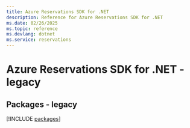```yaml
---
title: Azure Reservations SDK for .NET
description: Reference for Azure Reservations SDK for .NET
ms.date: 02/26/2025
ms.topic: reference
ms.devlang: dotnet
ms.service: reservations
---
```

# Azure Reservations SDK for .NET - legacy
## Packages - legacy
[!INCLUDE [packages](reservations-index.md)]